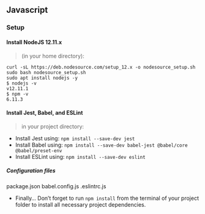 ## Javascript

### Setup
#### Install NodeJS 12.11.x
> (in your home directory):

```
curl -sL https://deb.nodesource.com/setup_12.x -o nodesource_setup.sh
sudo bash nodesource_setup.sh
sudo apt install nodejs -y
$ nodejs -v
v12.11.1
$ npm -v
6.11.3
```

#### Install Jest, Babel, and ESLint
> in your project directory:

* Install Jest using: `npm install --save-dev jest`
* Install Babel using: `npm install --save-dev babel-jest @babel/core @babel/preset-env`
* Install ESLint using: `npm install --save-dev eslint`

##### Configuration files
package.json
babel.config.js
.eslintrc.js

* Finally…
Don’t forget to run `npm install` from the terminal of your project folder to install all necessary project dependencies.